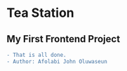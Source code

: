 # Tea Station

## My First Frontend Project

```diff
- That is all done.
- Author: Afolabi John Oluwaseun

```
